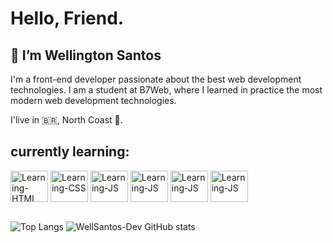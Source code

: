 # Hello, Friend.

## 👋 I’m Wellington Santos
<p>I'm a front-end developer passionate about the best web development technologies. I am a student at B7Web, where I learned in practice the most modern web development technologies.</p>
I'live in 🇧🇷, North Coast 🌅.

## currently learning:
<div display="flex" width="auto">
<img align="center" alt="Learning-HTML" height="50" width="60" src="https://cdn.jsdelivr.net/gh/devicons/devicon/icons/html5/html5-original.svg">
<img align="center" alt="Learning-CSS" height="50" width="60" src="https://cdn.jsdelivr.net/gh/devicons/devicon/icons/css3/css3-original.svg">
<img align="center" alt="Learning-JS" height="50" width="60" src="https://cdn.jsdelivr.net/gh/devicons/devicon/icons/javascript/javascript-original.svg">
<img align="center" alt="Learning-JS" height="50" width="60" src="https://cdn.jsdelivr.net/gh/devicons/devicon/icons/react/react-original.svg">
<img align="center" alt="Learning-JS" height="50" width="60" src="https://cdn.jsdelivr.net/gh/devicons/devicon/icons/git/git-original.svg">
<img align="center" alt="Learning-JS" height="50" width="60" src="https://cdn.jsdelivr.net/gh/devicons/devicon/icons/github/github-original.svg">
</div><br>

![Top Langs](https://github-readme-stats.vercel.app/api/top-langs/?username=WellSantos-Dev&langs_count=8)
![WellSantos-Dev GitHub stats](https://github-readme-stats.vercel.app/api?username=WellSantos-Dev&show_icons=true&theme=dracula)






<!---
WellSantos-Dev/WellSantos-Dev is a ✨ special ✨ repository because its `README.md` (this file) appears on your GitHub profile.
You can click the Preview link to take a look at your changes.
--->
